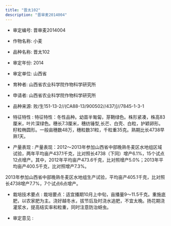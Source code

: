 ```yaml
---
title: "晋太102"
description: "晋审麦2014004"
---
```

* 审定编号:  晋审麦2014004

*  作物名称:  小麦

*  品种名称:  晋太102

*  审定年份:  2014

*  审定单位:  山西省

* 育种者:  山西省农业科学院作物科学研究所

*  申请者:  山西省农业科学院作物科学研究所

*  品种来源:  败/生151-13-2//(CA88-13/900502//437)]//7845-1-3-1


*  特征特性 : 
特征特性：冬性品种。幼苗半匍匐，芽鞘绿色。株形紧凑，株高83厘米，叶片深绿色。穗长7.3厘米，穗纺锤型,长芒、白壳、白粒，护颖卵形。籽粒椭圆形。一般亩穗数48万，穗粒数31粒，千粒重35克。熟期比长4738早熟1天。 

 
*  产量表现 : 
产量表现：2012～2013年参加山西省中部晚熟冬麦区水地组区域试验，两年平均亩产437.1千克，比对照长4738（下同）增产6.1%，15个试点12点增产。其中，2012年平均亩产473.6千克，比对照增产5.0%；2013年平均亩产400.5千克，比对照增产7.3%。
2013年参加山西省中部晚熟冬麦区水地组生产试验，平均亩产405.1千克，比对照长4738增产7.7%，7个试点6点增产。


*  栽培技术要点 : 
栽培要点：适宜播期10月上中旬，亩播量9～11.5千克。重施底肥，以农家肥为主。浇好越冬水，拔节后及时浇水追肥，不宜太晚。扬花期浇灌浆水，提高结实率和粒重，同时注意防治蚜虫。


*  审定意见 : 

